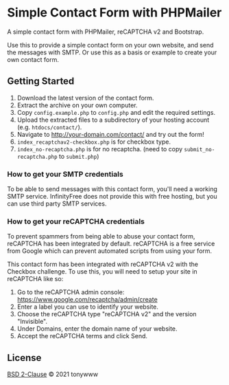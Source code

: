 # Simple Contact Form with PHPMailer

A simple contact form with PHPMailer, reCAPTCHA v2 and Bootstrap.

Use this to provide a simple contact form on your own website, and send the messages with SMTP. Or use this as a basis or example to create your own contact form. 

## Getting Started

1. Download the latest version of the contact form.
2. Extract the archive on your own computer.
3. Copy `config.example.php` to `config.php` and edit the required settings.
4. Upload the extracted files to a subdirectory of your hosting account (e.g. `htdocs/contact/`).
5. Navigate to http://your-domain.com/contact/ and try out the form!
6. `index_recaptchav2-checkbox.php` is for checkbox type.
7. `index_no-recaptcha.php` is for no recaptcha.
   (need to copy `submit_no-recaptcha.php` to `submit.php`)

### How to get your SMTP credentials

To be able to send messages with this contact form, you'll need a working SMTP service. InfinityFree does not provide this with free hosting, but you can use third party SMTP services.

### How to get your reCAPTCHA credentials

To prevent spammers from being able to abuse your contact form, reCAPTCHA has been integrated by default. reCAPTCHA is a free service from Google which can prevent automated scripts from using your form.

This contact form has been integrated with reCAPTCHA v2 with the Checkbox challenge. To use this, you will need to setup your site in reCAPTCHA like so:

1. Go to the reCAPTCHA admin console: https://www.google.com/recaptcha/admin/create
2. Enter a label you can use to identify your website.
3. Choose the reCAPTCHA type "reCAPTCHA v2" and the version "Invisible".
4. Under Domains, enter the domain name of your website.
5. Accept the reCAPTCHA terms and click Send.

## License
[BSD 2-Clause](LICENSE) © 2021 tonywww
